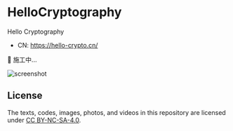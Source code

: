 # HelloCryptography
Hello Cryptography

- CN: https://hello-crypto.cn/


🚧 施工中...


![screenshot]("./assets/screenshot.png")


## License

The texts, codes, images, photos, and videos in this repository are licensed under [CC BY-NC-SA-4.0](https://creativecommons.org/licenses/by-nc-sa/4.0/).
